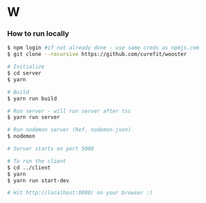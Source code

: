 # W
<!-- ![hercules image](https://fanart.tv/fanart/movies/11970/hdmovieclearart/hercules-560a6c761e19f.png) -->

<!-- Fitness R&D tool for Cult. The tool is used to primarily model
- Fitness Movements
- Workouts
- Workout of the day

It also supports modelling of
- Body Parts
- Body Part Types
- Injuries
- Fitness Goals
- Risks

# Tech Details
Make sure you are in the @curefit npm org. If not, create an account on npmjs.com. Ask @ankitg to add you to the @curefit npm org

Hercules is the first project to follow the new coding guidelines for internal dashboards at curefit. The root directory contains two separate node projects inside client and server. Both are completely independent and can be run independently as well.

### Client
Client is a webpack project written in react. All the client side code is written in typescript / tsx. It uses react-crux internally for all crud operations. -->

### How to run locally
```sh
$ npm login #if not already done - use same creds as npmjs.com
$ git clone --recursive https://github.com/curefit/wooster

# Initialize 
$ cd server
$ yarn

# Build
$ yarn run build

# Run server - will run server after tsc 
$ yarn run server

# Run nodemon server (Ref. nodemon.json)
$ nodemon

# Server starts on port 5000

# To run the client
$ cd ../client
$ yarn
$ yarn run start-dev

# Hit http://localhost:8080/ on your browser :)
```
<!-- 
### How to run on prod
- Login to jenkins
- Go to hercules project
- Build with parameters (stage, <branch that you want>) :)
- Track status of deployment from code deploy


### How to run on prod
- Login to jenkins
- Go to hercules project
- Build with parameters (prod, master) :)
- Track status of deployment from code deploy -->
